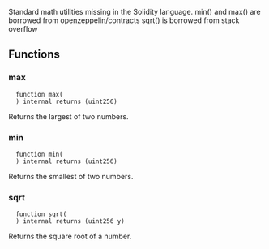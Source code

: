 
Standard math utilities missing in the Solidity language.
min() and max() are borrowed from openzeppelin/contracts
sqrt() is borrowed from stack overflow


## Functions
### max
```solidity
  function max(
  ) internal returns (uint256)
```

Returns the largest of two numbers.


### min
```solidity
  function min(
  ) internal returns (uint256)
```

Returns the smallest of two numbers.


### sqrt
```solidity
  function sqrt(
  ) internal returns (uint256 y)
```

Returns the square root of a number.


